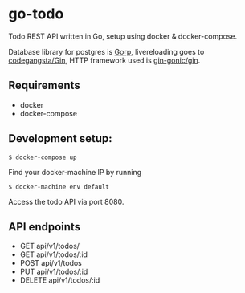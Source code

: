 # go-todo

Todo REST API written in Go, setup using docker & docker-compose.

Database library for postgres is [Gorp](https://github.com/go-gorp/gorp),
livereloading goes to [codegangsta/Gin](https://github.com/codegangsta/gin),
HTTP framework used is [gin-gonic/gin](https://github.com/gin-gonic/gin).

## Requirements

- docker
- docker-compose

## Development setup:

    $ docker-compose up

Find your docker-machine IP by running

    $ docker-machine env default

Access the todo API via port 8080.

## API endpoints

- GET api/v1/todos/
- GET api/v1/todos/:id
- POST api/v1/todos
- PUT api/v1/todos/:id
- DELETE api/v1/todos/:id
